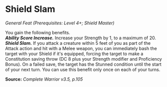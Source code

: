 # Shield Slam
*General Feat (Prerequisites: Level 4+; Shield Master)*

You gain the following benefits.  
***Ability Score Increase.*** Increase your Strength by 1, to a maximum of 20.  
***Shield Slam.*** If you attack a creature within 5 feet of you as part of the Attack action and hit with a Melee weapon, you can immediately bash the target with your Shield if it's equipped, forcing the target to make a Constitution saving throw (DC 8 plus your Strength modifier and Proficiency Bonus). On a failed save, the target has the Stunned condition until the start of your next turn. You can use this benefit only once on each of your turns.



**Source:** *Complete Warrior v3.5, p.105*